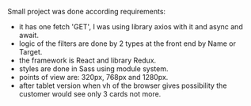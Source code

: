Small project was done according requirements:
- it has one fetch 'GET', I was using library axios with it and async and await.
- logic of the filters are done by 2 types at the front end by Name or Target.
- the framework is React and library Redux.
- styles are done in Sass using module system.
- points of view are: 320px, 768px and 1280px.
- after tablet version when vh of the browser gives possibility the customer would see only 3 cards not more. 
